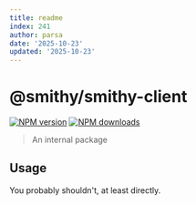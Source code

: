 ```yaml
---
title: readme
index: 241
author: parsa
date: '2025-10-23'
updated: '2025-10-23'
---
```

# @smithy/smithy-client

[![NPM version](https://img.shields.io/npm/v/@smithy/smithy-client/latest.svg)](https://www.npmjs.com/package/@smithy/smithy-client)
[![NPM downloads](https://img.shields.io/npm/dm/@smithy/smithy-client.svg)](https://www.npmjs.com/package/@smithy/smithy-client)

> An internal package

## Usage

You probably shouldn't, at least directly.
